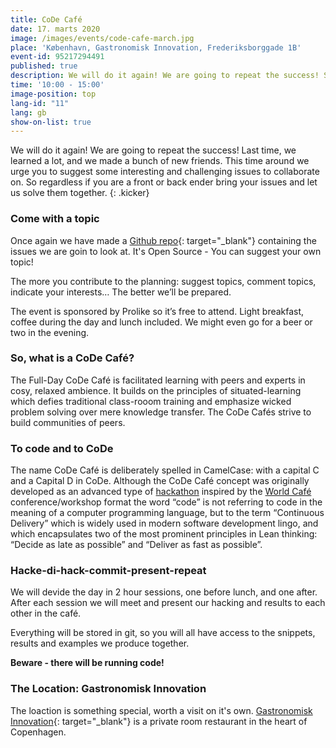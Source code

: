 ```yaml
---
title: CoDe Café
date: 17. marts 2020
image: /images/events/code-cafe-march.jpg
place: 'København, Gastronomisk Innovation, Frederiksborggade 1B'
event-id: 95217294491
published: true
description: We will do it again! We are going to repeat the success! So come join us for a day of CoDe. 
time: '10:00 - 15:00'
image-position: top
lang-id: "11"
lang: gb
show-on-list: true
---
```


We will do it again! We are going to repeat the success! Last time, we learned a lot, and we made a bunch of new friends. This time around we urge you to suggest some interesting and challenging issues to collaborate on. So regardless if you are a front or back ender bring your issues and let us solve them together.
{: .kicker}

### Come with a topic

Once again we have made a [Github repo](https://github.com/code-cafes/code-cafe-mar20/issues){: target="_blank"} containing the issues we are goin to look at. It's Open Source - You can suggest your own topic!

The more you contribute to the planning: suggest topics, comment topics, indicate your interests… The better we’ll be prepared.

The event is sponsored by Prolike so it’s free to attend. Light breakfast, coffee during the day and lunch included. We might even go for a beer or two in the evening.

### So, what is a CoDe Café?

The Full-Day CoDe Café is facilitated learning with peers and experts in cosy, relaxed ambience. It builds on the principles of situated-learning which defies traditional class-rooom training and emphasize wicked problem solving over mere knowledge transfer. The CoDe Cafés strive to build communities of peers.

### To code and to CoDe

The name CoDe Café is deliberately spelled in CamelCase: with a capital C and a Capital D in CoDe.  Although the CoDe Café concept was originally developed as an advanced type of [hackathon](https://en.wikipedia.org/wiki/Hackathon) inspired by the [World Café](https://en.wikipedia.org/wiki/World_caf%C3%A9) conference/workshop format the word “code” is not referring to code in the meaning of a computer programming language, but to the term “Continuous Delivery” which is widely used in modern software development lingo, and which encapsulates two of the most prominent principles in Lean thinking: “Decide as late as possible” and “Deliver as fast as possible”.

### Hacke-di-hack-commit-present-repeat

We will devide the day in 2 hour sessions, one before lunch, and one after. After each session we will meet and present our hacking and results to each other in the café.

Everything will be stored in git, so you will all have access to the snippets, results and examples we produce together.

**Beware - there will be running code!**

### The Location: Gastronomisk Innovation

The loaction is something special, worth a visit on it's own. [Gastronomisk Innovation](https://www.google.com/maps/place/Gastronomisk+Innovation+P%2FS/@55.682701,12.573053,15z/data=!4m5!3m4!1s0x0:0x7f8f1410ba6a0fac!8m2!3d55.682701!4d12.573053){: target="_blank"} is a private room restaurant in the heart of Copenhagen.

